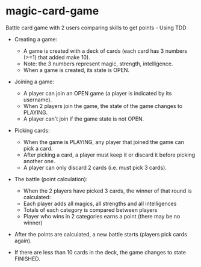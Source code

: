 # magic-card-game
Battle card game with 2 users comparing skills to get points - Using TDD

 * Creating a game:
    - A game is created with a deck of cards (each card has 3 numbers (>=1) that added make 10).
    - Note: the 3 numbers represent magic, strength, intelligence.
    - When a game is created, its state is OPEN.
 
 * Joining a game:
    - A player can join an OPEN game (a player is indicated by its username).
    - When 2 players join the game, the state of the game changes to PLAYING.
    - A player can't join if the game state is not OPEN.
 
 * Picking cards:
    - When the game is PLAYING, any player that joined the game can pick a card. 
    - After picking a card, a player must keep it or discard it before picking another one.
    - A player can only discard 2 cards (i.e. must pick 3 cards).
 
 * The battle (point calculation):
    - When the 2 players have picked 3 cards, the winner of that round is calculated:
    - Each player adds all magics, all strengths and all intelligences
    - Totals of each category is compared between players
    - Player who wins in 2 categories earns a point (there may be no winner)
 
 * After the points are calculated, a new battle starts (players pick cards again).
 * If there are less than 10 cards in the deck, the game changes to state FINISHED.
